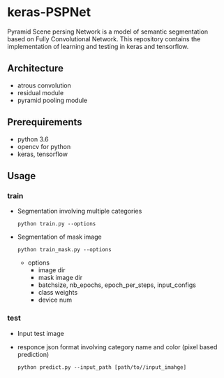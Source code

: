 # keras-PSPNet

Pyramid Scene persing Network is a model of semantic segmentation based on Fully Convolutional Network.
This repository contains the implementation of learning and testing in keras and tensorflow.


## Architecture

- atrous convolution
- residual module
- pyramid pooling module

## Prerequirements

- python 3.6
- opencv for python
- keras, tensorflow

## Usage

### train
- Segmentation involving multiple categories

    ` python train.py --options `

- Segmentation of mask image

    ` python train_mask.py --options `

    - options
        - image dir
        - mask image dir
        - batchsize, nb_epochs, epoch_per_steps, input_configs
        - class weights
        - device num

### test
- Input test image
- responce json format involving category name and color (pixel based prediction)

    ` python predict.py --input_path [path/to//input_imahge] `

